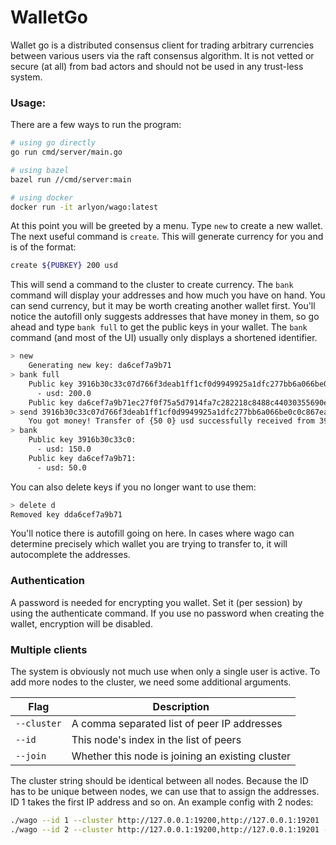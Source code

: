 # WalletGo

Wallet go is a distributed consensus client for trading arbitrary
currencies between various users via the raft consensus algorithm.
It is not vetted or secure (at all) from bad actors and should not be
used in any trust-less system.

### Usage:

There are a few ways to run the program:

```bash
# using go directly
go run cmd/server/main.go

# using bazel
bazel run //cmd/server:main

# using docker
docker run -it arlyon/wago:latest
```

At this point you will be greeted by a menu. Type `new` to create a new
wallet. The next useful command is `create`. This will generate currency
for you and is of the format:

```bash
create ${PUBKEY} 200 usd
```

This will send a command to the cluster to create currency. The `bank` command 
will display your addresses and how much you have on hand.
You can send currency, but it may be worth creating another wallet first.
You'll notice the autofill only suggests addresses that have money in them,
so go ahead and type `bank full` to get the public keys in your wallet.
The `bank` command (and most of the UI) usually only displays a shortened 
identifier.

```bash
> new
    Generating new key: da6cef7a9b71
> bank full
    Public key 3916b30c33c07d766f3deab1ff1cf0d9949925a1dfc277bb6a066be0c0c867ea:
      - usd: 200.0
    Public key da6cef7a9b71ec27f0f75a5d7914fa7c282218c8488c44030355690e67bd5fa9: no currency
> send 3916b30c33c07d766f3deab1ff1cf0d9949925a1dfc277bb6a066be0c0c867ea da6cef7a9b71ec27f0f75a5d7914fa7c282218c8488c44030355690e67bd5fa9 50 usd
    You got money! Transfer of {50 0} usd successfully received from 3916b30c33c07d766f3deab1ff1cf0d9949925a1dfc277bb6a066be0c0c867ea
> bank
    Public key 3916b30c33c0:
      - usd: 150.0
    Public key da6cef7a9b71:
      - usd: 50.0
```

You can also delete keys if you no longer want to use them:

```bash
> delete d
Removed key dda6cef7a9b71
```

You'll notice there is autofill going on here. In cases where wago
can determine precisely which wallet you are trying to transfer to,
it will autocomplete the addresses.

### Authentication

A password is needed for encrypting you wallet. Set it (per session) by using the
authenticate command. If you use no password when creating the wallet, encryption
will be disabled.

### Multiple clients

The system is obviously not much use when only a single user
is active. To add more nodes to the cluster, we need some additional
arguments. 

| Flag | Description |
| ---- | ----------- |
| `--cluster` | A comma separated list of peer IP addresses
| `--id`      |      This node's index in the list of peers
| `--join`    |    Whether this node is joining an existing cluster

The cluster string should be identical between all nodes.
Because the ID has to be unique between nodes, we can use that
to assign the addresses. ID 1 takes the first IP address and so on.
An example config with 2 nodes:

```bash
./wago --id 1 --cluster http://127.0.0.1:19200,http://127.0.0.1:19201
./wago --id 2 --cluster http://127.0.0.1:19200,http://127.0.0.1:19201 --join
```